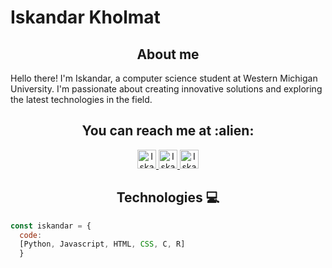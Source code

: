 # Iskandar Kholmat

<h2 align="center">About me</h2>
<p>Hello there! I'm Iskandar, a computer science student at Western Michigan University. I'm passionate about creating innovative solutions and exploring the latest technologies in the field.</p>

<h2 align="center">You can reach me at :alien:</h2>

<p align="center">
  <a href="https://www.linkedin.com/in/iskandar-kholmatov-b61ba51ab/">
    <img src="https://www.vectorlogo.zone/logos/linkedin/linkedin-icon.svg" alt="Iskandar Kholmatov's LinkedIn Profile" height="30" width="30">
  </a>

  <a href="https://stackoverflow.com/users/18042180/iskandar">
    <img src="https://www.vectorlogo.zone/logos/stackoverflow/stackoverflow-icon.svg" alt="Iskandar Kholmatov's Stack Overflow Profile" height="30" width="30">
  </a>

  <a href="https://twitter.com/rednaksiii">
    <img src="https://www.vectorlogo.zone/logos/twitter/twitter-tile.svg" alt="Iskandar Kholmatov's Twitter Profile" height="30" width="30">
  </a>
</p>

<h2 align="center">Technologies &#128187;</h2>

```javascript
const iskandar = {
  code: 
  [Python, Javascript, HTML, CSS, C, R]
  }
```

